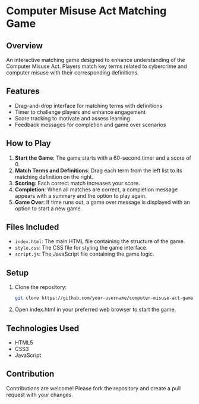 # Computer Misuse Act Matching Game

## Overview

An interactive matching game designed to enhance understanding of the Computer Misuse Act. Players match key terms related to cybercrime and computer misuse with their corresponding definitions.

## Features

- Drag-and-drop interface for matching terms with definitions
- Timer to challenge players and enhance engagement
- Score tracking to motivate and assess learning
- Feedback messages for completion and game over scenarios

## How to Play

1. **Start the Game**: The game starts with a 60-second timer and a score of 0.
2. **Match Terms and Definitions**: Drag each term from the left list to its matching definition on the right.
3. **Scoring**: Each correct match increases your score.
4. **Completion**: When all matches are correct, a completion message appears with a summary and the option to play again.
5. **Game Over**: If time runs out, a game over message is displayed with an option to start a new game.

## Files Included

- `index.html`: The main HTML file containing the structure of the game.
- `style.css`: The CSS file for styling the game interface.
- `script.js`: The JavaScript file containing the game logic.

## Setup

1. Clone the repository:
   ```bash
   git clone https://github.com/your-username/computer-misuse-act-game.git
2. Open index.html in your preferred web browser to start the game.

## Technologies Used

- HTML5
- CSS3
- JavaScript

## Contribution

Contributions are welcome! Please fork the repository and create a pull request with your changes.

